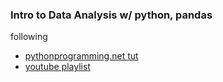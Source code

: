 ### Intro to Data Analysis w/ python, pandas


following  
- [pythonprogramming.net tut](https://pythonprogramming.net/data-analysis-python-pandas-tutorial-introduction/)  
- [youtube playlist](https://www.youtube.com/watch?v=Iqjy9UqKKuo&list=PLQVvvaa0QuDc-3szzjeP6N6b0aDrrKyL-)
